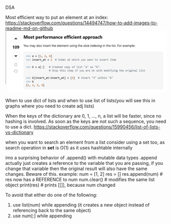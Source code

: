 DSA 

Most efficient way to put an element at an index:
https://stackoverflow.com/questions/14494747/how-to-add-images-to-readme-md-on-github
![alt text](images/image.png)

When to use dict of lists and when to use list of lists(you will see this in graphs where you need to create adj lists)

When the keys of the dictionary are 0, 1, ..., n, a list will be faster, since no hashing is involved. As soon as the keys are not such a sequence, you need to use a dict.
https://stackoverflow.com/questions/15990456/list-of-lists-vs-dictionary

when you want to search an element from a list consider using a set too, as search operation in **set** is O(1) as it uses hashtable internally

imo a surprising behavior of .append() with mutable data types
.append actually just creates a reference to the variable that you are passing, if you change that variable then the original result will also have the same changes. Beware of this.
example:
num = [1, 2]
res = []
res.append(num)   # res now has a REFERENCE to num
num.clear()       # modifies the same list object
print(res)        # prints [[]], because num changed 

To avoid that either do one of the following:
1. use list(num) while appending (it creates a new object instead of referencing back to the same object)
2. use num[:] while appending
